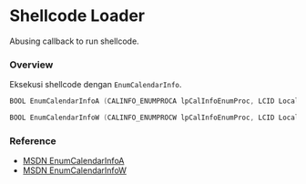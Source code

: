 # Shellcode Loader

Abusing callback to run shellcode.

### Overview

Eksekusi shellcode dengan `EnumCalendarInfo`.

```c++
BOOL EnumCalendarInfoA (CALINFO_ENUMPROCA lpCalInfoEnumProc, LCID Locale, CALID Calendar, CALTYPE CalType);

BOOL EnumCalendarInfoW (CALINFO_ENUMPROCW lpCalInfoEnumProc, LCID Locale, CALID Calendar, CALTYPE CalType);
```

### Reference 

- [MSDN EnumCalendarInfoA](https://docs.microsoft.com/en-us/windows/win32/api/winnls/nf-winnls-enumcalendarinfoa)
- [MSDN EnumCalendarInfoW](https://docs.microsoft.com/en-us/windows/win32/api/winnls/nf-winnls-enumcalendarinfow)